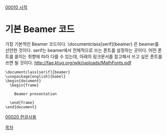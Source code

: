 [00010 시작](./00010_시작.md)

# 기본 Beamer 코드

가장 기본적인 Beamer 코드이다. 
\documentclass[serif]{beamer}
은 beamer를 선언한 것이다. serif는 beamer에서 전체적으로 쓰는 폰트를 설정하는 곳이다. 어떤 폰트를 쓸지는 취향에 따라 다를 수 있는데, 아래의 링크문서를 참고해서 쓰고 싶은 폰트를 쓰면 될 것이다.
http://faq.ktug.org/wiki/uploads/MathFonts.pdf

```
\documentclass[serif]{beamer} 
\usepackage[english]{babel}
\begin{document}
  \begin{frame}

    Beamer presentation 

  \end{frame}
\end{document}
```

[00020 한글사용](./00020_한글사용.md)

[목차](./README.md)
